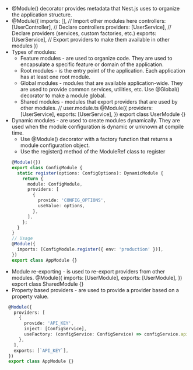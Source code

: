 - @Module() decorator provides metadata that Nest.js uses to organize the application structure.
- @Module({
    imports: [], // Import other modules here
    controllers: [UserController], // Declare controllers
    providers: [UserService], // Declare providers (services, custom factories, etc.)
    exports: [UserService], // Export providers to make them available in other modules
  })
- Types of modules:
  - Feature modules - are used to organize code. They are used to encapsulate a specific feature or domain of the application.
  - Root modules - is the entry point of the application. Each application has at least one root module.
  - Global modules - modules that are available application-wide. They are used to provide common services, utilities, etc.
    Use @Global() decorator to make a module global.
  - Shared modules - modules that export providers that are used by other modules.
    // user.module.ts
    @Module({
      providers: [UserService],
      exports: [UserService],
    })
    export class UserModule {}
- Dynamic modules - are used to create modules dynamically. They are used when the module configuration is dynamic or unknown at compile time.
  - Use @Module() decorator with a factory function that returns a module configuration object.
  - Use the register() method of the ModuleRef class to register
  ```ts
  @Module({})
  export class ConfigModule {
    static register(options: ConfigOptions): DynamicModule {
      return {
        module: ConfigModule,
        providers: [
          {
            provide: 'CONFIG_OPTIONS',
            useValue: options,
          },
        ],
      };
    }
  }
  // Usage
  @Module({
    imports: [ConfigModule.register({ env: 'production' })],
  })
  export class AppModule {}
  ```
- Module re-exporting - is used to re-export providers from other modules.
  @Module({
    imports: [UserModule],
    exports: [UserModule],
  })
  export class SharedModule {}
- Property based providers - are used to provide a provider based on a property value.
```ts
  @Module({
    providers: [
      {
        provide: 'API_KEY',
        inject: [ConfigService],
        useFactory: (configService: ConfigService) => configService.apiKey,
      },
    ],
    exports: [`API_KEY`],
  })
  export class AppModule {}
```